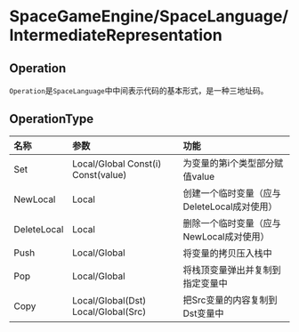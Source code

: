 ﻿# SpaceGameEngine/SpaceLanguage/IntermediateRepresentation
## Operation
`Operation`是`SpaceLanguage`中中间表示代码的基本形式，是一种三地址码。
## OperationType
|名称|参数|功能|
|:-|:-|:-|
|Set|Local/Global Const(i) Const(value)|为变量的第i个类型部分赋值value|
|NewLocal|Local|创建一个临时变量（应与DeleteLocal成对使用）|
|DeleteLocal|Local|删除一个临时变量（应与NewLocal成对使用）|
|Push|Local/Global|将变量的拷贝压入栈中|
|Pop|Local/Global|将栈顶变量弹出并复制到指定变量中|
|Copy|Local/Global(Dst) Local/Global(Src)|把Src变量的内容复制到Dst变量中|